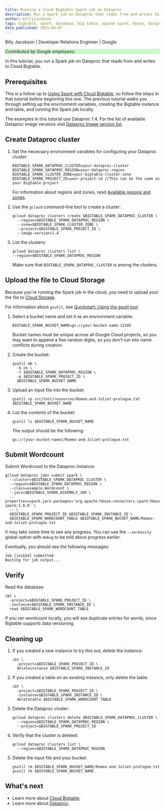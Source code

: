 ```yaml
---
title: Running a Cloud Bigtable Spark job on Dataproc 
description: Run a Spark job on Dataproc that reads from and writes to Cloud Bigtable.
author: billyjacobson
tags: bigtable, spark, database, big table, apache spark, hbase, dataproc
date_published: 2021-04-07
---
```


Billy Jacobson | Developer Relations Engineer | Google

<p style="background-color:#CAFACA;"><i>Contributed by Google employees.</i></p>

In this tutorial, you run a Spark job on Dataproc that reads from and writes to Cloud Bigtable.

## Prerequisites

This is a follow up to [Using Spark with Cloud Bigtable](https://cloud.google.com/community/tutorials/bigtable-spark),
so follow the steps in that tutorial before beginning this one. The previous tutorial walks you through setting up the environment
variables, creating the Bigtable instance and table, and running the Spark job locally.

The examples in this tutorial use Dataproc 1.4. For the list of available Dataproc image versions visit
[Dataproc Image version list](https://cloud.google.com/dataproc/docs/concepts/versioning/dataproc-versions).

## Create Dataproc cluster

1.  Set the necessary environment variables for configuring your Dataproc cluster:

        BIGTABLE_SPARK_DATAPROC_CLUSTER=your-dataproc-cluster
        BIGTABLE_SPARK_DATAPROC_REGION=your-dataproc-region
        BIGTABLE_SPARK_CLUSTER_ZONE=your-bigtable-cluster-zone
        BIGTABLE_SPARK_PROJECT_ID=your-project-id //This can be the same as your Bigtable project 

    For information about regions and zones, read [Available regions and zones](https://cloud.google.com/compute/docs/regions-zones#available).

1.  Use the `gcloud` command-line tool to create a cluster:

        gcloud dataproc clusters create $BIGTABLE_SPARK_DATAPROC_CLUSTER \
          --region=$BIGTABLE_SPARK_DATAPROC_REGION \
          --zone=$BIGTABLE_SPARK_CLUSTER_ZONE \
          --project=$BIGTABLE_SPARK_PROJECT_ID \
          --image-version=1.4

1.  List the clusters:

        gcloud dataproc clusters list \
        --region=$BIGTABLE_SPARK_DATAPROC_REGION

     Make sure that `BIGTABLE_SPARK_DATAPROC_CLUSTER` is among the clusters.

## Upload the file to Cloud Storage

Because you're running the Spark job in the cloud, you need to upload your the file to [Cloud Storage](https://cloud.google.com/storage).

For information about `gsutil`, see [Quickstart: Using the gsutil tool](https://cloud.google.com/storage/docs/quickstart-gsutil).

1.  Select a bucket name and set it as an environment variable:
    
        BIGTABLE_SPARK_BUCKET_NAME=gs://your-bucket-name-12345
    
    Bucket names must be unique across all Google Cloud projects, so you may want to append a few random digits, so you don't run into name conflicts during 
    creation.

1.  Create the bucket:

        gsutil mb \
          -b on \
          -l $BIGTABLE_SPARK_DATAPROC_REGION \
          -p $BIGTABLE_SPARK_PROJECT_ID \
          $BIGTABLE_SPARK_BUCKET_NAME

1.  Upload an input file into the bucket:

        gsutil cp src/test/resources/Romeo-and-Juliet-prologue.txt $BIGTABLE_SPARK_BUCKET_NAME

1.  List the contents of the bucket:

        gsutil ls $BIGTABLE_SPARK_BUCKET_NAME

    The output should be the following:

        gs://[your-bucket-name]/Romeo-and-Juliet-prologue.txt

## Submit Wordcount

Submit Wordcount to the Dataproc instance:

    gcloud dataproc jobs submit spark \
      --cluster=$BIGTABLE_SPARK_DATAPROC_CLUSTER \
      --region=$BIGTABLE_SPARK_DATAPROC_REGION \
      --class=example.Wordcount \
      --jars=$BIGTABLE_SPARK_ASSEMBLY_JAR \
      --properties=spark.jars.packages='org.apache.hbase.connectors.spark:hbase-spark:1.0.0' \
      -- \
      $BIGTABLE_SPARK_PROJECT_ID $BIGTABLE_SPARK_INSTANCE_ID \
      $BIGTABLE_SPARK_WORDCOUNT_TABLE $BIGTABLE_SPARK_BUCKET_NAME/Romeo-and-Juliet-prologue.txt

It may take some time to see any progress. You can use the `--verbosity` global option with `debug` to be told about progress earlier.

Eventually, you should see the following messages:

    Job [joibId] submitted.
    Waiting for job output...

## Verify

Read the database:

    cbt \
      -project=$BIGTABLE_SPARK_PROJECT_ID \
      -instance=$BIGTABLE_SPARK_INSTANCE_ID \
      read $BIGTABLE_SPARK_WORDCOUNT_TABLE

If you ran wordcount locally, you will see duplicate entries for words, since Bigtable supports data versioning.

## Cleaning up

1.  If you created a new instance to try this out, delete the instance:

        cbt \
          -project=$BIGTABLE_SPARK_PROJECT_ID \
          deleteinstance $BIGTABLE_SPARK_INSTANCE_ID

1.  If you created a table on an existing instance, only delete the table:

        cbt \
          -project=$BIGTABLE_SPARK_PROJECT_ID \
          -instance=$BIGTABLE_SPARK_INSTANCE_ID \
          deletetable $BIGTABLE_SPARK_WORDCOUNT_TABLE

1.  Delete the Dataproc cluster:

        gcloud dataproc clusters delete $BIGTABLE_SPARK_DATAPROC_CLUSTER \
          --region=$BIGTABLE_SPARK_DATAPROC_REGION \
          --project=$BIGTABLE_SPARK_PROJECT_ID

1.  Verify that the cluster is deleted:

        gcloud dataproc clusters list \
          --region=$BIGTABLE_SPARK_DATAPROC_REGION

1.  Delete the input file and your bucket:

        gsutil rm $BIGTABLE_SPARK_BUCKET_NAME/Romeo-and-Juliet-prologue.txt
        gsutil rb $BIGTABLE_SPARK_BUCKET_NAME

## What's next

- Learn more about [Cloud Bigtable](https://cloud.google.com/bigtable/).
- Learn more about [Dataproc](https://cloud.google.com/dataproc).
